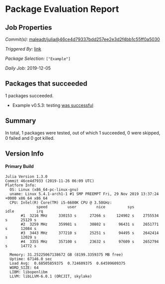 # Package Evaluation Report

## Job Properties

*Commit(s):* [maleadt/julia@46ce4d79337bdd257ee2e3d2f4bb1c55ff0a5030](https://github.com/maleadt/julia/commit/46ce4d79337bdd257ee2e3d2f4bb1c55ff0a5030)

*Triggered By:* [link](https://www.test.com)

*Package Selection:* `["Example"]`

*Daily Job:* 2019-12-05

## Packages that succeeded

1 packages succeeded.
- Example v0.5.3: testing [was successful](logs/Example/1.3.0.log)

## Summary

In total, 1 packages were tested, out of which 1 succeeded, 0 were skipped, 0 failed and 0 got killed.


## Version Info

#### Primary Build

```
Julia Version 1.3.0
Commit 46ce4d7933 (2019-11-26 06:09 UTC)
Platform Info:
  OS: Linux (x86_64-pc-linux-gnu)
  uname: Linux 5.4.1-arch1-1 #1 SMP PREEMPT Fri, 29 Nov 2019 13:37:24 +0000 x86_64 x86_64
  CPU: Intel(R) Core(TM) i5-6600K CPU @ 3.50GHz: 
              speed         user         nice          sys         idle          irq
       #1  3216 MHz     330153 s      27266 s     124902 s    2755534 s      25129 s
       #2  3259 MHz     359981 s      30802 s      96431 s    2651771 s      12084 s
       #3  3443 MHz     377210 s      25251 s      94495 s    2642414 s      12029 s
       #4  3355 MHz     357100 s      23632 s      97609 s    2652794 s      14772 s
       
  Memory: 31.25225067138672 GB (8199.3359375 MB free)
  Uptime: 67146.0 sec
  Load Avg:  0.68505859375  0.724609375  0.64599609375
  WORD_SIZE: 64
  LIBM: libopenlibm
  LLVM: libLLVM-6.0.1 (ORCJIT, skylake)

```
<!-- Generated on 2019-12-05T16:30:49.747 -->
